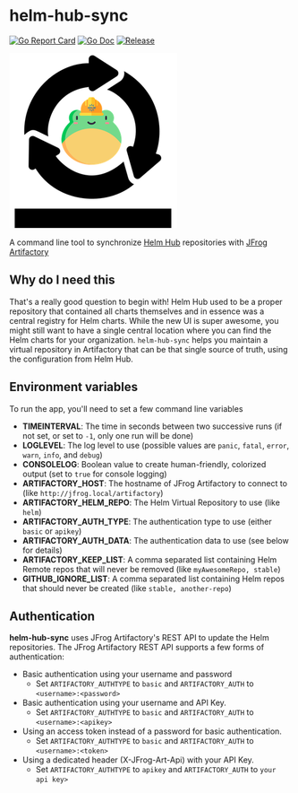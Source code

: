 # helm-hub-sync

[![Go Report Card](https://goreportcard.com/badge/github.com/jfrog/helm-hub-sync?style=flat-square)](https://goreportcard.com/report/github.com/jfrog/helm-hub-sync)
[![Go Doc](https://img.shields.io/badge/godoc-reference-blue.svg?style=flat-square)](http://godoc.org/github.com/jfrog/helm-hub-sync)
[![Release](https://img.shields.io/github/release/jfrog/helm-hub-sync.svg?style=flat-square)](https://github.com/jfrog/helm-hub-sync/releases/latest)

![logo](./logo.png)

A command line tool to synchronize [Helm Hub](https://github.com/helm/hub) repositories with [JFrog Artifactory](https://jfrog.com/artifactory/)

## Why do I need this

That's a really good question to begin with! Helm Hub used to be a proper repository that contained all charts themselves and in essence was a central registry for Helm charts. While the new UI is super awesome, you might still want to have a single central location where you can find the Helm charts for your organization. `helm-hub-sync` helps you maintain a virtual repository in Artifactory that can be that single source of truth, using the configuration from Helm Hub.

## Environment variables

To run the app, you'll need to set a few command line variables

* **TIMEINTERVAL**: The time in seconds between two successive runs (if not set, or set to `-1`, only one run will be done)
* **LOGLEVEL**: The log level to use (possible values are `panic`, `fatal`, `error`, `warn`, `info`, and `debug`)
* **CONSOLELOG**: Boolean value to create human-friendly, colorized output (set to `true` for console logging)
* **ARTIFACTORY_HOST**: The hostname of JFrog Artifactory to connect to (like `http://jfrog.local/artifactory`)
* **ARTIFACTORY_HELM_REPO**: The Helm Virtual Repository to use (like `helm`)
* **ARTIFACTORY_AUTH_TYPE**: The authentication type to use (either `basic` or `apikey`)
* **ARTIFACTORY_AUTH_DATA**: The authentication data to use (see below for details)
* **ARTIFACTORY_KEEP_LIST**: A comma separated list containing Helm Remote repos that will never be removed (like `myAwesomeRepo, stable`)
* **GITHUB_IGNORE_LIST**: A comma separated list containing Helm repos that should never be created (like `stable, another-repo`)

## Authentication

**helm-hub-sync** uses JFrog Artifactory's REST API to update the Helm repositories. The JFrog Artifactory REST API supports a few forms of authentication:

* Basic authentication using your username and password
  * Set `ARTIFACTORY_AUTHTYPE` to `basic` and `ARTIFACTORY_AUTH` to `<username>:<password>`
* Basic authentication using your username and API Key.
  * Set `ARTIFACTORY_AUTHTYPE` to `basic` and `ARTIFACTORY_AUTH` to `<username>:<apikey>`
* Using an access token instead of a password for basic authentication.
  * Set `ARTIFACTORY_AUTHTYPE` to `basic` and `ARTIFACTORY_AUTH` to `<username>:<token>`
* Using a dedicated header (X-JFrog-Art-Api) with your API Key.
  * Set `ARTIFACTORY_AUTHTYPE` to `apikey` and `ARTIFACTORY_AUTH` to `your api key>`
